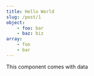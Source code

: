 ```yaml
---
title: Hello World
slug: /post/1
object:
    - foo: bar
    - baz: biz
array:
    - foo
    - bar
---
```


This component comes with data
